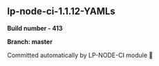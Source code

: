 ## lp-node-ci-1.1.12-YAMLs

**Build number - 413**

**Branch: master**

 Committed automatically by LP-NODE-CI module :rocket: